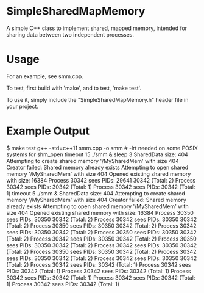 # SimpleSharedMapMemory
A simple C++ class to implement shared, mapped memory, intended for sharing data between two independent processes.


# Usage
For an example, see smm.cpp.

To test, first build with 'make', and to test, 'make test'.  

To use it, simply include the "SimpleSharedMapMemory.h" header file in your project.

# Example Output
$ make test
g++ -std=c++11 smm.cpp -o smm   # -lrt needed on some POSIX systems for shm_open
timeout 15 ./smm &
sleep 3
SharedData size: 404
Attempting to create shared memory '/MySharedMem' with size 404
Creator failed: Shared memory already exists
Attempting to open shared memory '/MySharedMem' with size 404
Opened existing shared memory with size: 16384
Process 30342 sees PIDs: 29641 30342 (Total: 2)
Process 30342 sees PIDs: 30342 (Total: 1)
Process 30342 sees PIDs: 30342 (Total: 1)
timeout 5 ./smm &
SharedData size: 404
Attempting to create shared memory '/MySharedMem' with size 404
Creator failed: Shared memory already exists
Attempting to open shared memory '/MySharedMem' with size 404
Opened existing shared memory with size: 16384
Process 30350 sees PIDs: 30350 30342 (Total: 2)
Process 30342 sees PIDs: 30350 30342 (Total: 2)
Process 30350 sees PIDs: 30350 30342 (Total: 2)
Process 30342 sees PIDs: 30350 30342 (Total: 2)
Process 30350 sees PIDs: 30350 30342 (Total: 2)
Process 30342 sees PIDs: 30350 30342 (Total: 2)
Process 30350 sees PIDs: 30350 30342 (Total: 2)
Process 30342 sees PIDs: 30350 30342 (Total: 2)
Process 30350 sees PIDs: 30350 30342 (Total: 2)
Process 30342 sees PIDs: 30350 30342 (Total: 2)
Process 30342 sees PIDs: 30350 30342 (Total: 2)
Process 30342 sees PIDs: 30342 (Total: 1)
Process 30342 sees PIDs: 30342 (Total: 1)
Process 30342 sees PIDs: 30342 (Total: 1)
Process 30342 sees PIDs: 30342 (Total: 1)
Process 30342 sees PIDs: 30342 (Total: 1)
Process 30342 sees PIDs: 30342 (Total: 1)
